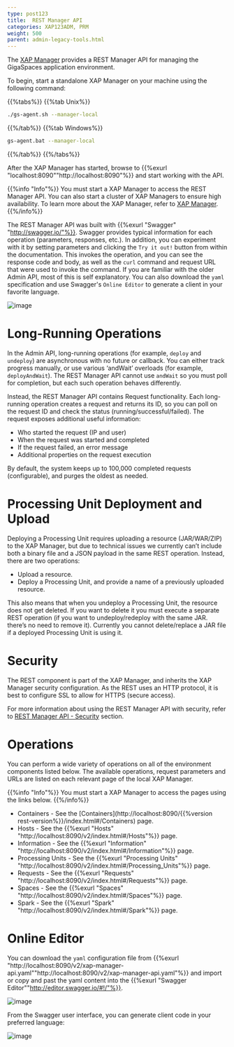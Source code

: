 ```yaml
---
type: post123
title:  REST Manager API
categories: XAP123ADM, PRM
weight: 500
parent: admin-legacy-tools.html
---
```

 
The [XAP Manager](xap-manager.html) provides a REST Manager API for managing the GigaSpaces application environment.

To begin, start a standalone XAP Manager on your machine using the following command:

{{%tabs%}}
{{%tab Unix%}}
```bash
./gs-agent.sh --manager-local
```
{{%/tab%}}
{{%tab Windows%}}
```bash
gs-agent.bat --manager-local
```
{{%/tab%}}
{{%/tabs%}}

After the XAP Manager has started, browse to {{%exurl "localhost:8090""http://localhost:8090"%}} and start working with the API. 

{{%info "Info"%}}
You must start a XAP Manager to access the REST Manager API. You can also start a cluster of XAP Managers to ensure high availability. To learn more about the XAP Manager, refer to [XAP Manager](xap-manager.html).
{{%/info%}}

The REST Manager API was built with {{%exurl "Swagger" "http://swagger.io/"%}}. Swagger provides typical information for each operation (parameters, responses, etc.). In addition, you can experiment with it by setting parameters and clicking the `Try it out!` button from within the documentation. This invokes the operation, and you can see the response code and body, as well as the `curl` command and request URL that were used to invoke the command. If you are familiar with the older Admin API, most of this is self explanatory. You can also download the `yaml` specification and use Swagger's `Online Editor` to generate a client in your favorite language.


![image](/attachment_files/rest-admin/rest-admin-2.png)


# Long-Running Operations

In the Admin API, long-running operations (for example, `deploy` and `undeploy`) are asynchronous with no future or callback. You can either track progress manually, or use various ‘andWait’ overloads (for example, `deployAndWait`). The REST Manager API  cannot use `andWait` so you must poll for completion, but each such operation behaves differently. 

Instead, the REST Manager API contains Request functionality. Each long-running operation creates a request and returns its ID, so you can poll on the request ID and check the status (running/successful/failed). 
The request exposes additional useful information:

- Who started the request (IP and user)
- When the request was started and completed
- If the request failed, an error message
- Additional properties on the request execution

By default, the system keeps up to 100,000 completed requests (configurable), and purges the oldest as needed.

#  Processing Unit Deployment  and Upload

Deploying a Processing Unit requires uploading a resource (JAR/WAR/ZIP) to the XAP Manager, but due to technical issues we currently can’t include both a binary file and a JSON payload in the same REST operation. 
Instead, there are two operations:

- Upload a resource.
- Deploy a Processing Unit, and provide a name of a previously uploaded resource.

This also means that when you undeploy a Processing Unit, the resource does not get deleted. If you want to delete it you must execute a separate REST operation (if you want to undeploy/redeploy with the same JAR. there’s no need to remove it).
Currently you cannot delete/replace a JAR file if a deployed Processing Unit is using it.

# Security

The REST component is part of the XAP Manager, and inherits the XAP Manager security configuration.
As the REST uses an HTTP protocol, it is best to configure SSL to allow for HTTPS (secure access). 

For more information about using the REST Manager API with security, refer to [REST Manager API - Security](../security/securing-the-REST-manager.html) section.


# Operations

You can perform a wide variety of operations on all of the environment components listed below. The available operations, request parameters and URLs are listed on each relevant page of the local XAP Manager. 

{{%info "Info"%}}
You must start a XAP Manager to access the pages using the links below.
{{%/info%}}


- Containers - See the [Containers](http://localhost:8090/{{%version rest-version%}}/index.html#/Containers) page.
- Hosts - See the {{%exurl "Hosts"  "http://localhost:8090/v2/index.html#/Hosts"%}} page.
- Information - See the {{%exurl "Information"  "http://localhost:8090/v2/index.html#/Information"%}} page.
- Processing Units - See the {{%exurl "Processing Units"  "http://localhost:8090/v2/index.html#/Processing_Units"%}} page.
- Requests - See the {{%exurl "Requests"  "http://localhost:8090/v2/index.html#/Requests"%}} page.
- Spaces - See the {{%exurl "Spaces"  "http://localhost:8090/v2/index.html#/Spaces"%}} page.
- Spark - See the {{%exurl "Spark" "http://localhost:8090/v2/index.html#/Spark"%}} page.

 
# Online Editor

You can download the `yaml` configuration file from  {{%exurl "http://localhost:8090/v2/xap-manager-api.yaml""http://localhost:8090/v2/xap-manager-api.yaml"%}} 
and import or copy and past the yaml content into the {{%exurl "Swagger Editor""http://editor.swagger.io/#!/"%}}.

![image](/attachment_files/rest-admin/swagger-ui.png)

From the Swagger user interface, you can generate client code in your preferred language:

![image](/attachment_files/rest-admin/generate-client-code.png)
 
